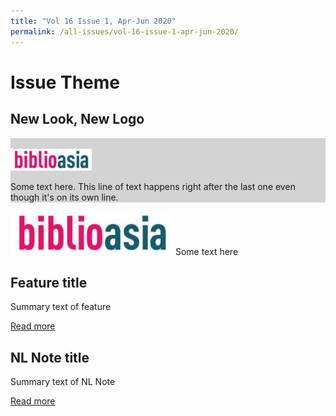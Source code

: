 ```yaml
---
title: "Vol 16 Issue 1, Apr-Jun 2020"
permalink: /all-issues/vol-16-issue-1-apr-jun-2020/
---
```


# Issue Theme

## New Look, New Logo

<div style="background-color: lightgrey;">
<br/>
<img src="/images/logo-biblioasia.png" style="width: 130px; height: 35px;" />

Some text here.
This line of text happens right after the last one even though it's on its own line.
</div>



![BiblioAsia Logo](/images/logo-biblioasia.png)
Some text here

## Feature title

Summary text of feature

[Read more](/all-articles/features/test)

## NL Note title

Summary text of NL Note

[Read more](/all-articles/nl-notes/test)

